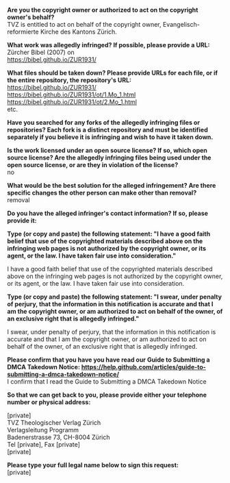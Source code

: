 **Are you the copyright owner or authorized to act on the copyright owner's behalf?**  
TVZ is entitled to act on behalf of the copyright owner, Evangelisch-reformierte Kirche des Kantons Zürich.

**What work was allegedly infringed? If possible, please provide a URL:**  
Zürcher Bibel (2007) on  
https://bibel.github.io/ZUR1931/

**What files should be taken down? Please provide URLs for each file, or if the entire repository, the repository's URL:**  
https://bibel.github.io/ZUR1931/  
https://bibel.github.io/ZUR1931/ot/1.Mo_1.html  
https://bibel.github.io/ZUR1931/ot/2.Mo_1.html  
etc.

**Have you searched for any forks of the allegedly infringing files or repositories? Each fork is a distinct repository and must be identified separately if you believe it is infringing and wish to have it taken down.**

**Is the work licensed under an open source license? If so, which open source license? Are the allegedly infringing files being used under the open source license, or are they in violation of the license?**  
no

**What would be the best solution for the alleged infringement? Are there specific changes the other person can make other than removal?**  
removal

**Do you have the alleged infringer's contact information? If so, please provide it:**  


**Type (or copy and paste) the following statement: "I have a good faith belief that use of the copyrighted materials described above on the infringing web pages is not authorized by the copyright owner, or its agent, or the law. I have taken fair use into consideration."**

I have a good faith belief that use of the copyrighted materials described above on the infringing web pages is not authorized by the copyright owner, or its agent, or the law. I have taken fair use into consideration.

**Type (or copy and paste) the following statement: "I swear, under penalty of perjury, that the information in this notification is accurate and that I am the copyright owner, or am authorized to act on behalf of the owner, of an exclusive right that is allegedly infringed."**

I swear, under penalty of perjury, that the information in this notification is accurate and that I am the copyright owner, or am authorized to act on behalf of the owner, of an exclusive right that is allegedly infringed.

**Please confirm that you have you have read our Guide to Submitting a DMCA Takedown Notice: https://help.github.com/articles/guide-to-submitting-a-dmca-takedown-notice/**  
I confirm that I read the Guide to Submitting a DMCA Takedown Notice

**So that we can get back to you, please provide either your telephone number or physical address:**

[private]  
TVZ Theologischer Verlag Zürich  
Verlagsleitung Programm  
Badenerstrasse 73, CH-8004 Zürich  
Tel [private], Fax [private]  
[private]

**Please type your full legal name below to sign this request:**  
[private]
